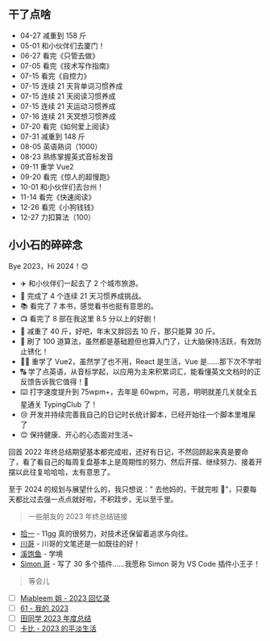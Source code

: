 ## 干了点啥

- 04-27 减重到 158 斤
- 05-01 和小伙伴们去厦门！
- 06-27 看完《只管去做》
- 07-05 看完《技术写作指南》
- 07-15 看完《自控力》
- 07-15 连续 21 天背单词习惯养成
- 07-15 连续 21 天阅读习惯养成
- 07-15 连续 21 天运动习惯养成
- 07-16 连续 21 天冥想习惯养成
- 07-20 看完《如何爱上阅读》
- 07-31 减重到 148 斤
- 08-05 英语熟词（1000）
- 08-23 熟练掌握英式音标发音
- 09-11 重学 Vue2
- 09-20 看完《惊人的超慢跑》
- 10-01 和小伙伴们去台州！
- 11-14 看完《快速阅读》
- 12-26 看完《小狗钱钱》
- 12-27 力扣算法（100）

## 小小石的碎碎念

Bye 2023，Hi 2024！😊

- ✈️ 和小伙伴们一起去了 2 个城市旅游。
- 💪 完成了 4 个连续 21 天习惯养成挑战。
- 📚 看完了 7 本书，感觉看书也挺有意思的。
- 📺 看完了 8 部在我这里 8.5 分以上的好剧！
- 🤡 减重了 40 斤，好吧，年末又胖回去 10 斤，那只能算 30 斤。
- 🧮 刷了 100 道算法，虽然都是基础题但也算入门了，让大脑保持活跃，有效防止锈化！
- 👨‍🎓 重学了 Vue2，虽然学了也不用，React 是生活，Vue 是……那下次不学啦
- 🔠 学了点英语，从音标学起，以应用为主来积累词汇，能看懂英文文档时的正反馈告诉我它值得！🥰
- ⌨️ 打字速度提升到 75wpm+，去年是 60wpm，可恶，明明就差几关就全五星通关 TypingClub 了！
- 😢 开发并持续完善我自己的日记时长统计脚本，已经开始往一个脚本里堆屎了
- 😊 保持健康、开心的心态面对生活~

回首 2022 年终总结期望基本都完成啦，还好有日记，不然回顾起来真是要命了，看了看自己的每周复盘基本上是周期性的努力、然后开摆、继续努力、接着开摆以此往复哈哈哈，太有意思了。

至于 2024 的规划与展望什么的，我只想说：" 去他妈的，干就完啦 🎉"，只要每天都比过去强一点点就好啦，不积跬步，无以至千里。

> 一些朋友的 2023 年终总结链接

- [拾一](https://innei.in/notes/160) - 11gg 真的很努力，对技术还保留着追求与向往。
- [川哥](https://www.wolai.com/VGXPsYDDBUp5q3QH1u4Hp) - 川哥的文笔还是一如既往的好！
- [溪饱鱼](https://juejin.cn/post/7318027706997162023#heading-8) - 学境
- [Simon 哥](https://juejin.cn/post/7319763315314901003) - 写了 30 多个插件……我愿称 Simon 哥为 VS Code 插件小王子！

> 等会儿

- [ ] [Miableem 姐 - 2023 回忆录](https://miableem.com/blog/2023year-in-review)
- [ ] [61 - 我的 2023](https://61.life/2024/0106)
- [ ] [田同学 2023 年度总结](https://juejin.cn/post/7321049411852288050)
- [ ] [卡比 - 2023 的平淡生活](https://zhuanlan.zhihu.com/p/675473888)
